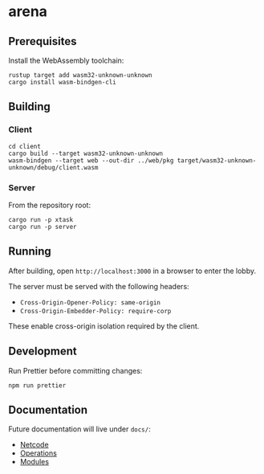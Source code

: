# arena

## Prerequisites

Install the WebAssembly toolchain:

```
rustup target add wasm32-unknown-unknown
cargo install wasm-bindgen-cli
```

## Building

### Client

```
cd client
cargo build --target wasm32-unknown-unknown
wasm-bindgen --target web --out-dir ../web/pkg target/wasm32-unknown-unknown/debug/client.wasm
```

### Server

From the repository root:

```
cargo run -p xtask
cargo run -p server
```

## Running

After building, open `http://localhost:3000` in a browser to enter the lobby.

The server must be served with the following headers:

- `Cross-Origin-Opener-Policy: same-origin`
- `Cross-Origin-Embedder-Policy: require-corp`

These enable cross-origin isolation required by the client.

## Development

Run Prettier before committing changes:

```
npm run prettier
```

## Documentation

Future documentation will live under `docs/`:

- [Netcode](docs/netcode.md)
- [Operations](docs/ops.md)
- [Modules](docs/modules.md)
